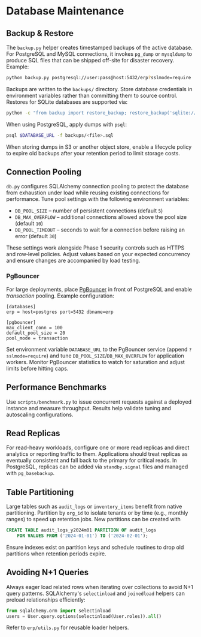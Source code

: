 # Database Maintenance

## Backup & Restore

The `backup.py` helper creates timestamped backups of the active database. For
PostgreSQL and MySQL connections, it invokes `pg_dump` or `mysqldump` to produce
SQL files that can be shipped off-site for disaster recovery. Example:

```bash
python backup.py postgresql://user:pass@host:5432/erp?sslmode=require
```

Backups are written to the `backups/` directory. Store database credentials in
environment variables rather than committing them to source control. Restores
for SQLite databases are supported via:

```bash
python -c "from backup import restore_backup; restore_backup('sqlite:///erp.db', 'backups/<file>.sqlite')"
```

When using PostgreSQL, apply dumps with `psql`:

```bash
psql $DATABASE_URL -f backups/<file>.sql
```

When storing dumps in S3 or another object store, enable a lifecycle policy to
expire old backups after your retention period to limit storage costs.

## Connection Pooling

`db.py` configures SQLAlchemy connection pooling to protect the database from
exhaustion under load while reusing existing connections for performance. Tune
pool settings with the following environment variables:

- `DB_POOL_SIZE` – number of persistent connections (default `5`)
- `DB_MAX_OVERFLOW` – additional connections allowed above the pool size (default `10`)
- `DB_POOL_TIMEOUT` – seconds to wait for a connection before raising an error (default `30`)

These settings work alongside Phase 1 security controls such as HTTPS and
row‑level policies. Adjust values based on your expected concurrency and ensure
changes are accompanied by load testing.

### PgBouncer

For large deployments, place [PgBouncer](https://www.pgbouncer.org/) in front of
PostgreSQL and enable *transaction* pooling. Example configuration:

```
[databases]
erp = host=postgres port=5432 dbname=erp

[pgbouncer]
max_client_conn = 100
default_pool_size = 20
pool_mode = transaction
```

Set environment variable `DATABASE_URL` to the PgBouncer service (append `?sslmode=require`) and tune
`DB_POOL_SIZE`/`DB_MAX_OVERFLOW` for application workers. Monitor PgBouncer
statistics to watch for saturation and adjust limits before hitting caps.

## Performance Benchmarks

Use `scripts/benchmark.py` to issue concurrent requests against a deployed
instance and measure throughput. Results help validate tuning and autoscaling
configurations.

## Read Replicas

For read-heavy workloads, configure one or more read replicas and direct
analytics or reporting traffic to them. Applications should treat replicas as
eventually consistent and fall back to the primary for critical reads. In
PostgreSQL, replicas can be added via `standby.signal` files and managed with
`pg_basebackup`.

## Table Partitioning

Large tables such as `audit_logs` or `inventory_items` benefit from native
partitioning. Partition by `org_id` to isolate tenants or by time (e.g.,
monthly ranges) to speed up retention jobs. New partitions can be created with

```sql
CREATE TABLE audit_logs_y2024m01 PARTITION OF audit_logs
    FOR VALUES FROM ('2024-01-01') TO ('2024-02-01');
```

Ensure indexes exist on partition keys and schedule routines to drop old
partitions when retention periods expire.

## Avoiding N+1 Queries

Always eager load related rows when iterating over collections to avoid N+1
query patterns. SQLAlchemy's `selectinload` and `joinedload` helpers can
preload relationships efficiently:

```python
from sqlalchemy.orm import selectinload
users = User.query.options(selectinload(User.roles)).all()
```

Refer to `erp/utils.py` for reusable loader helpers.
